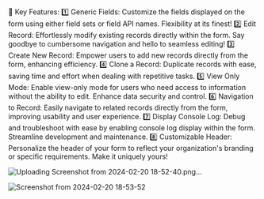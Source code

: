 🎯 Key Features:
1️⃣ Generic Fields: Customize the fields displayed on the form using either field sets or field API names. Flexibility at its finest!
2️⃣ Edit Record: Effortlessly modify existing records directly within the form. Say goodbye to cumbersome navigation and hello to seamless editing!
3️⃣ Create New Record: Empower users to add new records directly from the form, enhancing efficiency.
4️⃣ Clone a Record: Duplicate records with ease, saving time and effort when dealing with repetitive tasks.
5️⃣ View Only Mode: Enable view-only mode for users who need access to information without the ability to edit. Enhance data security and control.
6️⃣ Navigation to Record: Easily navigate to related records directly from the form, improving usability and user experience.
7️⃣ Display Console Log: Debug and troubleshoot with ease by enabling console log display within the form. Streamline development and maintenance.
8️⃣ Customizable Header: Personalize the header of your form to reflect your organization's branding or specific requirements. Make it uniquely yours!


![Uploading Screenshot from 2024-02-20 18-52-40.png…]()


![Screenshot from 2024-02-20 18-53-52](https://github.com/Himanshu987399/RecordEditForm/assets/86918713/2cae5270-5dd5-498e-bba6-2f2821a75ac3)
